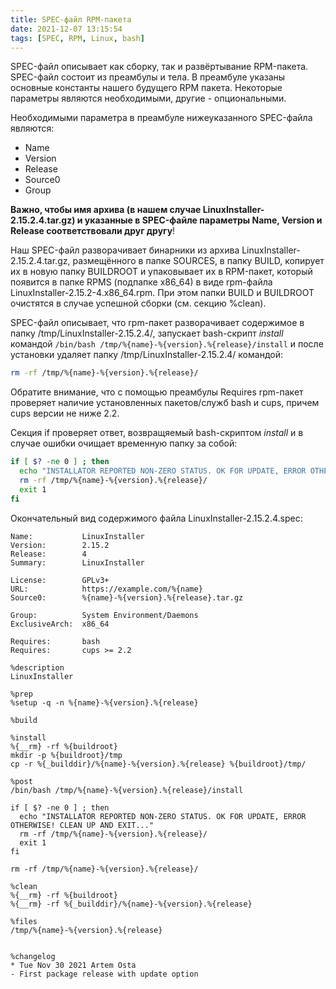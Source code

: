 ```yaml
---
title: SPEC-файл RPM-пакета
date: 2021-12-07 13:15:54
tags: [SPEC, RPM, Linux, bash]
---
```


SPEC-файл описывает как сборку, так и развёртывание RPM-пакета. SPEC-файл состоит из преамбулы и тела. В преамбуле указаны основные константы нашего будущего RPM пакета. Некоторые параметры являются необходимыми, другие - опциональными.

Необходимыми параметра в преамбуле нижеуказанного SPEC-файла являются:
* Name
* Version
* Release
* Source0
* Group

**Важно, чтобы имя архива (в нашем случае LinuxInstaller-2.15.2.4.tar.gz) и указанные в SPEC-файле параметры Name, Version и Release соответствовали друг другу**!

Наш SPEC-файл разворачивает бинарники из архива LinuxInstaller-2.15.2.4.tar.gz, размещённого в  папке SOURCES, в папку BUILD, копирует их в новую папку BUILDROOT и упаковывает их в RPM-пакет, который появится в папке RPMS (подпапке x86_64) в виде rpm-файла LinuxInstaller-2.15.2-4.x86_64.rpm.
При этом папки BUILD и BUILDROOT очистятся в случае успешной сборки (см. секцию %clean).

SPEC-файл описывает, что rpm-пакет разворачивает содержимое в папку /tmp/LinuxInstaller-2.15.2.4/, запускает bash-скрипт *install* командой ```/bin/bash /tmp/%{name}-%{version}.%{release}/install``` и после установки удаляет папку /tmp/LinuxInstaller-2.15.2.4/ командой:
```bash
rm -rf /tmp/%{name}-%{version}.%{release}/
```

Обратите внимание, что с помощью преамбулы Requires rpm-пакет проверяет наличие установленных пакетов/служб bash и cups, причем cups версии не ниже 2.2.

Секция if проверяет ответ, возвращяемый bash-скриптом *install* и в случае ошибки очищает временную папку за собой:
```bash
if [ $? -ne 0 ] ; then
  echo "INSTALLATOR REPORTED NON-ZERO STATUS. OK FOR UPDATE, ERROR OTHERWISE! CLEAN UP AND EXIT..."
  rm -rf /tmp/%{name}-%{version}.%{release}/
  exit 1
fi
```

Окончательный вид содержимого файла LinuxInstaller-2.15.2.4.spec:
```shell
Name:           LinuxInstaller
Version:        2.15.2
Release:        4
Summary:        LinuxInstaller

License:        GPLv3+
URL:            https://example.com/%{name}
Source0:        %{name}-%{version}.%{release}.tar.gz

Group:          System Environment/Daemons
ExclusiveArch:  x86_64

Requires:       bash
Requires:       cups >= 2.2

%description
LinuxInstaller

%prep
%setup -q -n %{name}-%{version}.%{release}

%build

%install
%{__rm} -rf %{buildroot}
mkdir -p %{buildroot}/tmp
cp -r %{_builddir}/%{name}-%{version}.%{release} %{buildroot}/tmp/

%post
/bin/bash /tmp/%{name}-%{version}.%{release}/install

if [ $? -ne 0 ] ; then
  echo "INSTALLATOR REPORTED NON-ZERO STATUS. OK FOR UPDATE, ERROR OTHERWISE! CLEAN UP AND EXIT..."
  rm -rf /tmp/%{name}-%{version}.%{release}/
  exit 1
fi

rm -rf /tmp/%{name}-%{version}.%{release}/

%clean
%{__rm} -rf %{buildroot}
%{__rm} -rf %{_builddir}/%{name}-%{version}.%{release} 

%files
/tmp/%{name}-%{version}.%{release}


%changelog
* Tue Nov 30 2021 Artem Osta
- First package release with update option
```

